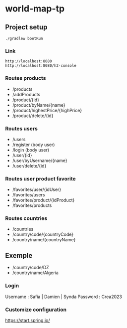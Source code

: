 # world-map-tp

## Project setup
```
./gradlew bootRun
```

### Link
```
http://localhost:8080
http://localhost:8080/h2-console
```

### Routes products
- /products
- /addProducts
- /product/{id}
- /product/byName/{name}
- /product/highestPrice/{highPrice}
- /product/delete/{id}

### Routes users
- /users
- /register (body user)
- /login (body user)
- /user/{id}
- /user/byUsername/{name}
- /user/delete/{id}

### Routes user product favorite
- /favorites/user/{idUser}
- /favorites/users
- /favorites/product/{idProduct}
- /favorites/products


### Routes countries
- /countries
- /country/code/{countryCode}
- /country/name/{countryName}

## Exemple
- /country/code/DZ
- /country/name/Algeria


### Login
Username : Safia | Damien | Synda
Password : Crea2023

### Customize configuration
https://start.spring.io/
